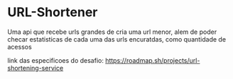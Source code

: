 # URL-Shortener
Uma api que recebe urls grandes de cria uma url menor, alem de poder checar estatisticas de cada uma das urls encuratdas, como quantidade de acessos

link das especificoes do desafio: https://roadmap.sh/projects/url-shortening-service